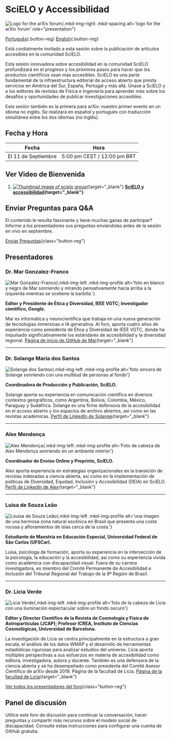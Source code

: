 <html lang="es">

# SciELO y Accessibilidad

![Logo for the arXiv forum](../../assets/arxiv-forum-logo-full-2024.svg){.mkd-img-right .mkd-spacing alt='logo for the arXiv forum' role="presentation"}

[Português](forum-session-SciELO-pt.md){.button-reg}
[English](forum-session-SciELO.md){.button-reg}

Está cordialmente invitado a esta sesión sobre la publicación de artículos accesibles en la comunidad SciELO.

Esta sesión innovadora sobre accesibilidad en la comunidad SciELO profundizará en el progreso y los próximos pasos para hacer que los productos científicos sean más accesibles.  SciELO es una parte fundamental de la infraestructura editorial de acceso abierto que presta servicios en América del Sur, España, Portugal y más allá. Únase a SciELO y a los editores de revistas de Física e Ingeniería para aprender más sobre los desafíos y oportunidades de publicar investigaciones accesibles.

Esta sesión también es la primera para arXiv: nuestro primer evento en un idioma no inglés. Se realizará en español y portugués con traducción simultánea entre los dos idiomas (no inglés).

## Fecha y Hora
| Fecha | Hora |
|---|---|
| El 11 de Septiembre | 5:00 pm CEST / 12:00 pm BRT |

## Ver Video de Bienvenida
<div class="mkd-ordered-list-third" markdown="1">

1. [![Thumbnail image of scielo group](/assets/video/scielo.png)](https://youtu.be/wjzYB1DTbe0?si=9MRmZ6vWvI5j-LNS){target="_blank"}
    **[SciELO y accessibilidad](https://youtu.be/wjzYB1DTbe0?si=9MRmZ6vWvI5j-LNS){target="_blank"}**
</div>

## Enviar Preguntas para Q&A
El contenido le resulta fascinante y tiene muchas ganas de participar? Informe a los presentadores sus preguntas enviándolas antes de la sesión en vivo en septiembre.

[Enviar Preguntas](https://cornell.ca1.qualtrics.com/jfe/form/SV_bBqisDGVGcrzQeq){class="button-reg"}

## Presentadores

### Dr. Mar Gonzalez-Franco
![Mar Gonzalez-Franco](../assets/profile/mar.jpg){.mkd-img-left .mkd-img-profile alt='foto en blanco y negro de Mar sonriendo y mirando pensativamente hacia arriba a la izquierda mientras se sostiene la barbilla.'}

**Editor y Presidente de Ética y Diversidad, IEEE VGTC; Investigador científico, Google.**

Mar es informática y neurocientífica que trabaja en una nueva generación de tecnologías inmersivas e IA generativa. Al foro, aporta cuatro años de experiencia como presidenta de Ética y Diversidad de IEEE VGTC, donde ha impulsado significativamente los estándares de accesibilidad y la diversidad regional. [Página de inicio de GitHub de Mar](https://margonzalezfranco.github.io/){target="_blank"}

---

### Dr. Solange Maria dos Santos

![Solange dos Santos](../assets/profile/solange.jpg){.mkd-img-left .mkd-img-profile alt='foto sincera de Solange sonriendo con una multitud de personas al fondo'}

**Coordinadora de Producción y Publicación, SciELO.**

Solange aporta su experiencia en comunicación científica en diversos contextos geográficos, como Argentina, Bolivia, Colombia, México, Paraguay y Sudáfrica. Solange es una firme defensora de la accesibilidad en el acceso abierto y los espacios de archivo abiertos, así como en las revistas académicas. [Perfil de LinkedIn de Solange](https://www.linkedin.com/in/solangemariasantos/?originalSubdomain=br){target="_blank"}

---

### Alex Mendonça

![Alex Mendonça](../assets/profile/alex.jpg){.mkd-img-left .mkd-img-profile alt='Foto de cabeza de Alex Mendonça sonriendo en un ambiente interior'}

**Coordinador de Envíos Online y Preprints, SciELO.**

Alex aporta experiencia en estrategias organizacionales en la transición de revistas indexadas a ciencia abierta, así como en la implementación de políticas de Diversidad, Equidad, Inclusión y Accesibilidad (DEIA) en SciELO. [Perfil de LinkedIn de Alex](https://www.linkedin.com/in/alex-mendon%C3%A7a/?originalSubdomain=br){target="_blank"}

---

### Luisa de Souza Leão  
![Louisa de Souza Leão](../assets/profile/luisa.jpg){.mkd-img-left .mkd-img-profile alt='una imagen de una hermosa zona natural escénica en Brasil que presenta una costa rocosa y afloramientos de islas cerca de la costa.'}

**Estudiante de Maestría en Educación Especial, Universidad Federal de São Carlos (UFSCar).**

Luisa, psicóloga de formación, aporta su experiencia en la intersección de la psicología, la educación y la accesibilidad, así como su experiencia vivida como académica con discapacidad visual. Fuera de su carrera investigadora, es miembro del Comité Permanente de Accesibilidad e Inclusión del Tribunal Regional del Trabajo de la 8ª Región de Brasil. 

---

### Dr. Licia Verde
![Licia Verde](../assets/profile/licia.jpg){.mkd-img-left .mkd-img-profile alt='foto de la cabeza de Licia con una iluminación espectacular sobre un fondo oscuro'}

**Editor y Director Científico de la Revista de Cosmología y Física de Astropartículas (JCAP); Profesor ICREA, Instituto de Ciencias Cosmológicas, Universidad de Barcelona.**

La investigación de Licia se centra principalmente en la estructura a gran escala, el análisis de los datos WMAP y el desarrollo de herramientas estadísticas rigurosas para analizar estudios del universo. Licia aporta múltiples perspectivas a sus esfuerzos en materia de accesibilidad como editora, investigadora, autora y docente. También es una defensora de la ciencia abierta y se ha desempeñado como presidenta del Comité Asesor Científico de arXiv desde 2019. Página de la facultad de Licia. [Página de la facultad de Licia](https://liciaverde.icc.ub.edu/){target="_blank"}

[Ver todos los presentadores del foro](presenters){class="button-reg"}


## Panel de discusión
Utilice este foro de discusión para continuar la conversación, hacer preguntas y compartir más recursos sobre el modelo social de discapacidad. Consulte estas instrucciones para configurar una cuenta de GitHub gratuita.

</details>
